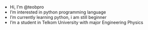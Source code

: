 - Hi, I’m @teobpro
- I’m interested in python programming language
- I’m currently learning python, i am still beginner
- I’m a student in Telkom University with major Engineering Physics

<!---
teobpro/teobpro is a ✨ special ✨ repository because its `README.md` (this file) appears on your GitHub profile.
You can click the Preview link to take a look at your changes.
--->
